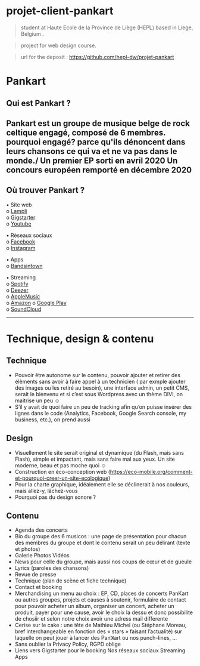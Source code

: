 # projet-client-pankart
>student at Haute Ecole de la Province de Liège (HEPL) based in Liege, Belgium .

>project for web design course.

>url for the deposit : https://github.com/hepl-dw/projet-pankart

# Pankart 
## Qui est Pankart ?
Pankart est un groupe de musique belge de rock celtique engagé, composé de 6 membres.
pourquoi engagé? parce qu'ils dénoncent dans leurs chansons ce qui va et ne va pas dans le monde./
Un premier EP sorti en avril 2020
Un concours européen remporté en décembre 2020
---

## Où trouver Pankart ?

• Site web\
o	[Lampli](https://lampli.be/artist-profile/pankart/)\
o	[Gigstarter](https://www.gigstarter.fr/artists/pankart)\
o	[Youtube](https://www.youtube.com/channel/UC7XhVCykTsQEJp6P0eTVfmQ/playlists)

•	Réseaux sociaux\
o	[Facebook](https://www.facebook.com/PanKart/)\
o	[Instagram](https://www.instagram.com/pankartmusicband/)

•	Apps\
o	[Bandsintown](https://manager.bandsintown.com/login)

•	Streaming\
o	[Spotify](https://open.spotify.com/album/15EDw1ExEbLvtPYgWngsFk)\
o	[Deezer](https://www.deezer.com/en/track/934885562?utm_source=deezer&utm_content=track-934885562&utm_term=108514421_1587654068&utm_medium=web)\
o	[AppleMusic](https://music.apple.com/be/album/pankart-ep/1509177982?l=fr)\
o	[Amazon](https://www.amazon.fr/PanKart-Pankart/dp/B08797KN6B/ref=sr_1_1?dchild=1&keywords=Pankart&qid=1587653912&s=dmusic&search-type=ss&sr=1-1)
o	[Google Play](https://play.google.com/store/apps/theme/promotion_gpm_shutdown_ctp)\
o	[SoundCloud](https://soundcloud.com/pankartband)

---

# Technique, design & contenu

## Technique
* Pouvoir être autonome sur le contenu, pouvoir ajouter et retirer des élèments sans avoir à faire appel à un technicien ( par exmple ajouter des images ou les retiré au besoin), une interface admin, un petit CMS, serait le bienvenu et si c’est sous Wordpress avec un thème DIVI, on maitrise un peu ☺
* S’il y avait de quoi faire un peu de tracking afin qu’on puisse insérer des lignes dans le code (Analytics, Facebook, Google Search console, my business, etc.), on prend aussi

## Design
* Visuellement le site serait original et dynamique (du Flash, mais sans Flash), simple et impactant, mais sans faire mal aux yeux. Un site moderne, beau et pas moche quoi ☺
* Construction en éco-conception web (https://eco-mobile.org/comment-et-pourquoi-creer-un-site-ecologique)
* Pour la charte graphique, idéalement elle se déclinerait à nos couleurs, mais allez-y, lâchez-vous
* Pourquoi pas du design sonore ?

## Contenu 
* Agenda des concerts
* Bio
    du groupe
    des 6 musicos : une page de présentation pour chacun des membres du groupe et dont le contenu serait un peu délirant (texte et photos)
* Galerie
    Photos
    Vidéos
* News pour celle du groupe, mais aussi nos coups de cœur et de gueule
* Lyrics (paroles des chansons)
* Revue de presse
* Technique (plan de scène et fiche technique)
* Contact et booking
* Merchandising
  un menu au choix : EP, CD, places de concerts PanKart ou autres groupes, projets et causes à soutenir, formulaire de contact pour pouvoir acheter un album, 
  organiser un concert, acheter un produit, payer pour une cause, avoir le choix la dessu et donc possibilite de chosiir et selon notre choix avoir une adress mail differente
* Cerise sur le cake : une tête de Mathieu Michel (ou Stéphane Moreau, bref interchangeable en fonction des « stars » faisant l’actualité) sur laquelle on peut jouer à lancer des Panꓘart ou nos punch-lines, …
* Sans oublier la Privacy Policy, RGPD oblige
* Liens vers
  Gigstarter pour le booking
  Nos réseaux sociaux
  Streaming
  Apps


